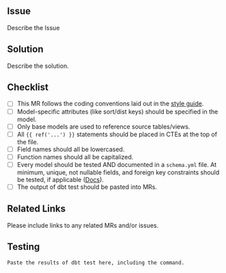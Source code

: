 ## Issue

Describe the Issue


## Solution

Describe the solution.

## Checklist

- [ ] This MR follows the coding conventions laid out in the [style guide](https://gitlab.com/meltano/meltano#dbt-coding-conventions).
- [ ] Model-specific attributes (like sort/dist keys) should be specified in the model.
- [ ] Only base models are used to reference source tables/views.
- [ ] All `{{ ref('...') }}` statements should be placed in CTEs at the top of the file.
- [ ] Field names should all be lowercased.
- [ ] Function names should all be capitalized.
- [ ] Every model should be tested AND documented in a `schema.yml` file. At minimum, unique, not nullable fields, and foreign key constraints should be tested, if applicable ([Docs](https://docs.getdbt.com/docs/testing-and-documentation)).
- [ ] The output of dbt test should be pasted into MRs.

## Related Links

Please include links to any related MRs and/or issues.

## Testing

```
Paste the results of dbt test here, including the command.
```